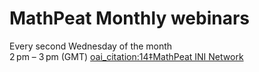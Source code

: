 # MathPeat Monthly webinars
Every second Wednesday of the month  
2 pm – 3 pm (GMT)  [oai_citation:14‡MathPeat INI Network](https://mathpeatnetwork.wordpress.com/2024/01/10/mathpeat-monthly-webinars/?utm_source=chatgpt.com)  